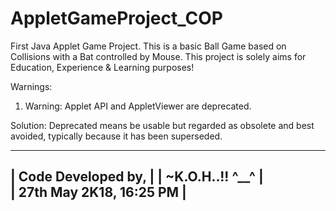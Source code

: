 # AppletGameProject_COP
First Java Applet Game Project.
This is a basic Ball Game based on Collisions with a Bat controlled by Mouse.
This project is solely aims for Education, Experience & Learning purposes!

Warnings:
1. Warning: Applet API and AppletViewer are deprecated.

Solution:
    Deprecated means be usable but regarded as obsolete and best avoided, typically because it has been superseded.

-----------------------------
|   Code Developed by,      |
|   ~K.O.H..!! ^__^         |                     
|   27th May 2K18, 16:25 PM |
-----------------------------
